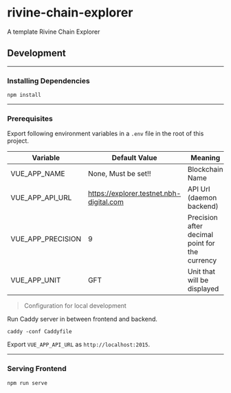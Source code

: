 # rivine-chain-explorer
A template Rivine Chain Explorer

## Development
- - -
### Installing Dependencies

```npm install```
- - -
### Prerequisites

Export following environment variables in a `.env` file in the root of this project.

| Variable  | Default Value | Meaning | Required |
| ------------- | ------------- | ------------- | ------------- |
| VUE_APP_NAME  | None, Must be set!!  | Blockchain Name  | Yes |
| VUE_APP_API_URL  | https://explorer.testnet.nbh-digital.com  | API Url (daemon backend)  | No |
| VUE_APP_PRECISION  | 9  | Precision after decimal point for the currency | No |
| VUE_APP_UNIT  | GFT  | Unit that will be displayed  | No |


> Configuration for local development

Run Caddy server in between frontend and backend.

```caddy -conf Caddyfile```

Export `VUE_APP_API_URL` as `http://localhost:2015`.


- - -
### Serving Frontend

```npm run serve```
